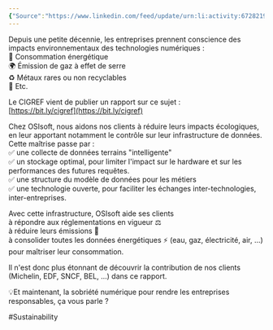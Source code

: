 ```yaml
---
{"Source":"https://www.linkedin.com/feed/update/urn:li:activity:6728219534672707584","dg-publish":true,"permalink":"/blog-articles/sustainability/la-sobriete-numerique-ca-vous-parle/","dgPassFrontmatter":true}
---
```



Depuis une petite décennie, les entreprises prennent conscience des impacts environnementaux des technologies numériques :  
🔌 Consommation énergétique  
🌍 Émission de gaz à effet de serre  
♻️ Métaux rares ou non recyclables  
💬 Etc.  
  
Le CIGREF vient de publier un rapport sur ce sujet :  
[https://bit.ly/cigref](https://bit.ly/cigref)  
  
Chez OSIsoft, nous aidons nos clients à réduire leurs impacts écologiques, en leur apportant notamment le contrôle sur leur infrastructure de données. Cette maîtrise passe par :  
✅ une collecte de données terrains "intelligente"  
✅ un stockage optimal, pour limiter l'impact sur le hardware et sur les performances des futures requêtes.  
✅ une structure du modèle de données pour les métiers  
✅ une technologie ouverte, pour faciliter les échanges inter-technologies, inter-entreprises.  
  
Avec cette infrastructure, OSIsoft aide ses clients  
à répondre aux réglementations en vigueur ⚖️  
à réduire leurs émissions 💨  
à consolider toutes les données énergétiques ⚡ (eau, gaz, électricité, air, ...) pour maîtriser leur consommation.  
  
Il n'est donc plus étonnant de découvrir la contribution de nos clients (Michelin, EDF, SNCF, BEL, ...) dans ce rapport.  
  
💡Et maintenant, la sobriété numérique pour rendre les entreprises responsables, ça vous parle ?

#Sustainability 